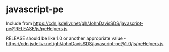 # javascript-pe

Include from https://cdn.jsdelivr.net/gh/JohnDavisSDS/javascript-pe@RELEASE/js/peHelpers.js

RELEASE should be like 1.0 or another appropriate value - https://cdn.jsdelivr.net/gh/JohnDavisSDS/javascript-pe@1.0/js/peHelpers.js
